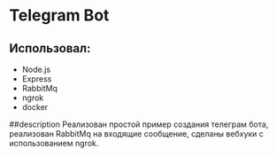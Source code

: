 # Telegram Bot

## Использовал:
- Node.js
- Express
- RabbitMq
- ngrok
- docker

##description
Реализован простой пример создания телеграм бота, реализован RabbitMq на входящие сообщение, сделаны вебхуки с использованием ngrok.
